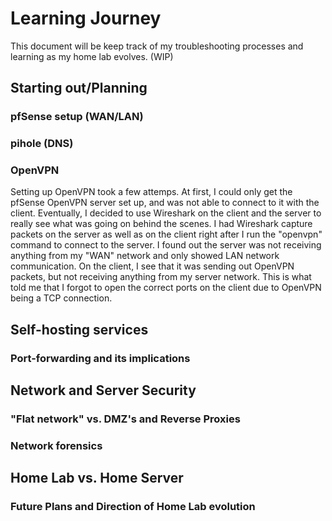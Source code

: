 # Learning Journey

This document will be keep track of my troubleshooting processes and learning as my home lab evolves. (WIP)

## Starting out/Planning
### pfSense setup (WAN/LAN)
### pihole (DNS)
### OpenVPN
Setting up OpenVPN took a few attemps. At first, I could only get the pfSense OpenVPN server set up, and was not able to connect to it with the client. Eventually, I decided to use Wireshark on the client and the server to really see what was going on behind the scenes. I had Wireshark capture packets on the server as well as on the client right after I run the "openvpn" command to connect to the server. I found out the server was not receiving anything from my "WAN" network and only showed LAN network communication. On the client, I see that it was sending out OpenVPN packets, but not receiving anything from my server network. This is what told me that I forgot to open the correct ports on the client due to OpenVPN being a TCP connection. 

## Self-hosting services
### Port-forwarding and its implications


## Network and Server Security
### "Flat network" vs. DMZ's and Reverse Proxies
### Network forensics

## Home Lab vs. Home Server
### Future Plans and Direction of Home Lab evolution
